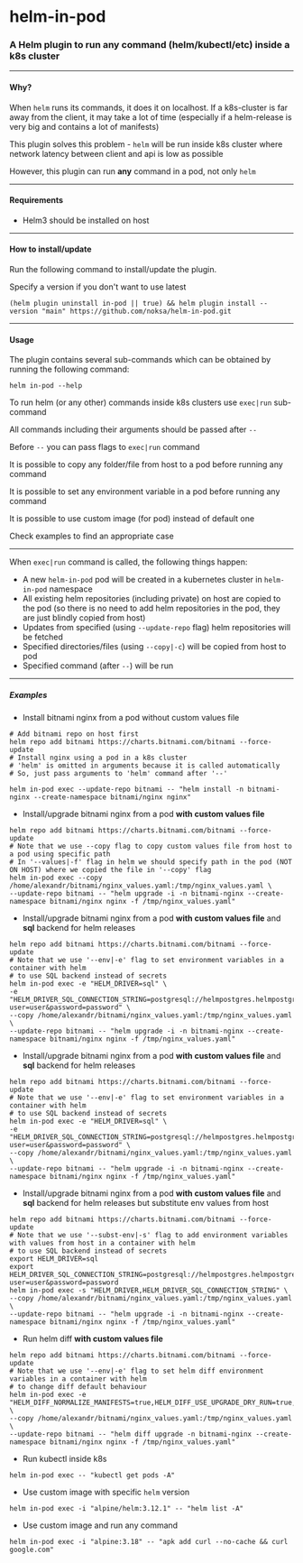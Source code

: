 # helm-in-pod

### A Helm plugin to run any command (helm/kubectl/etc) inside a k8s cluster

---

#### Why?

When `helm` runs its commands, it does it on localhost. If a k8s-cluster is far away from the client, it may take a lot of time (especially if a helm-release is very big and contains a lot of manifests)

This plugin solves this problem - `helm` will be run inside k8s cluster where network latency between client and api is low as possible

However, this plugin can run **any** command in a pod, not only `helm`

---

#### Requirements

* Helm3 should be installed on host

---

#### How to install/update

Run the following command to install/update the plugin.

Specify a version if you don't want to use latest
```shell
(helm plugin uninstall in-pod || true) && helm plugin install --version "main" https://github.com/noksa/helm-in-pod.git
```

---

#### Usage

The plugin contains several sub-commands which can be obtained by running the following command:
```shell
helm in-pod --help
```

To run helm (or any other) commands inside k8s clusters use `exec|run` sub-command

All commands including their arguments should be passed after `--`

Before `--` you can pass flags to `exec|run` command

It is possible to copy any folder/file from host to a pod before running any command

It is possible to set any environment variable in a pod before running any command

It is possible to use custom image (for pod) instead of default one

Check examples to find an appropriate case

---

When `exec|run` command is called, the following things happen:
* A new `helm-in-pod` pod will be created in a kubernetes cluster in `helm-in-pod` namespace
* All existing helm repositories (including private) on host are copied to the pod (so there is no need to add helm repositories in the pod, they are just blindly copied from host)
* Updates from specified (using `--update-repo` flag) helm repositories will be fetched
* Specified directories/files (using `--copy|-c`) will be copied from host to pod
* Specified command (after `--`) will be run

---

##### Examples

* Install bitnami nginx from a pod without custom values file
```shell
# Add bitnami repo on host first
helm repo add bitnami https://charts.bitnami.com/bitnami --force-update
# Install nginx using a pod in a k8s cluster
# 'helm' is omitted in arguments because it is called automatically
# So, just pass arguments to 'helm' command after '--'

helm in-pod exec --update-repo bitnami -- "helm install -n bitnami-nginx --create-namespace bitnami/nginx nginx"
```

* Install/upgrade bitnami nginx from a pod **with custom values file**
```shell
helm repo add bitnami https://charts.bitnami.com/bitnami --force-update
# Note that we use --copy flag to copy custom values file from host to a pod using specific path
# In '--values|-f' flag in helm we should specify path in the pod (NOT ON HOST) where we copied the file in '--copy' flag 
helm in-pod exec --copy /home/alexandr/bitnami/nginx_values.yaml:/tmp/nginx_values.yaml \
--update-repo bitnami -- "helm upgrade -i -n bitnami-nginx --create-namespace bitnami/nginx nginx -f /tmp/nginx_values.yaml"
```

* Install/upgrade bitnami nginx from a pod **with custom values file** and **sql** backend for helm releases
```shell
helm repo add bitnami https://charts.bitnami.com/bitnami --force-update
# Note that we use '--env|-e' flag to set environment variables in a container with helm
# to use SQL backend instead of secrets  
helm in-pod exec -e "HELM_DRIVER=sql" \
-e "HELM_DRIVER_SQL_CONNECTION_STRING=postgresql://helmpostgres.helmpostgres:5432/db?user=user&password=password" \
--copy /home/alexandr/bitnami/nginx_values.yaml:/tmp/nginx_values.yaml \
--update-repo bitnami -- "helm upgrade -i -n bitnami-nginx --create-namespace bitnami/nginx nginx -f /tmp/nginx_values.yaml"
```

* Install/upgrade bitnami nginx from a pod **with custom values file** and **sql** backend for helm releases
```shell
helm repo add bitnami https://charts.bitnami.com/bitnami --force-update
# Note that we use '--env|-e' flag to set environment variables in a container with helm
# to use SQL backend instead of secrets  
helm in-pod exec -e "HELM_DRIVER=sql" \
-e "HELM_DRIVER_SQL_CONNECTION_STRING=postgresql://helmpostgres.helmpostgres:5432/db?user=user&password=password" \
--copy /home/alexandr/bitnami/nginx_values.yaml:/tmp/nginx_values.yaml \
--update-repo bitnami -- "helm upgrade -i -n bitnami-nginx --create-namespace bitnami/nginx nginx -f /tmp/nginx_values.yaml"
```

* Install/upgrade bitnami nginx from a pod **with custom values file** and **sql** backend for helm releases but substitute env values from host 
```shell
helm repo add bitnami https://charts.bitnami.com/bitnami --force-update
# Note that we use '--subst-env|-s' flag to add environment variables with values from host in a container with helm
# to use SQL backend instead of secrets
export HELM_DRIVER=sql
export HELM_DRIVER_SQL_CONNECTION_STRING=postgresql://helmpostgres.helmpostgres:5432/db?user=user&password=password  
helm in-pod exec -s "HELM_DRIVER,HELM_DRIVER_SQL_CONNECTION_STRING" \
--copy /home/alexandr/bitnami/nginx_values.yaml:/tmp/nginx_values.yaml \
--update-repo bitnami -- "helm upgrade -i -n bitnami-nginx --create-namespace bitnami/nginx nginx -f /tmp/nginx_values.yaml"
```

* Run helm diff **with custom values file**
```shell
helm repo add bitnami https://charts.bitnami.com/bitnami --force-update
# Note that we use '--env|-e' flag to set helm diff environment variables in a container with helm
# to change diff default behaviour  
helm in-pod exec -e "HELM_DIFF_NORMALIZE_MANIFESTS=true,HELM_DIFF_USE_UPGRADE_DRY_RUN=true,HELM_DIFF_THREE_WAY_MERGE=true" \
--copy /home/alexandr/bitnami/nginx_values.yaml:/tmp/nginx_values.yaml \
--update-repo bitnami -- "helm diff upgrade -n bitnami-nginx --create-namespace bitnami/nginx nginx -f /tmp/nginx_values.yaml"
```

* Run kubectl inside k8s
```shell
helm in-pod exec -- "kubectl get pods -A"
```

* Use custom image with specific `helm` version
```shell
helm in-pod exec -i "alpine/helm:3.12.1" -- "helm list -A" 
```

* Use custom image and run any command
```shell
helm in-pod exec -i "alpine:3.18" -- "apk add curl --no-cache && curl google.com" 
```